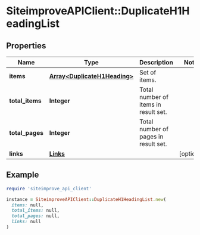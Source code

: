 # SiteimproveAPIClient::DuplicateH1HeadingList

## Properties

| Name | Type | Description | Notes |
| ---- | ---- | ----------- | ----- |
| **items** | [**Array&lt;DuplicateH1Heading&gt;**](DuplicateH1Heading.md) | Set of items. |  |
| **total_items** | **Integer** | Total number of items in result set. |  |
| **total_pages** | **Integer** | Total number of pages in result set. |  |
| **links** | [**Links**](Links.md) |  | [optional] |

## Example

```ruby
require 'siteimprove_api_client'

instance = SiteimproveAPIClient::DuplicateH1HeadingList.new(
  items: null,
  total_items: null,
  total_pages: null,
  links: null
)
```

